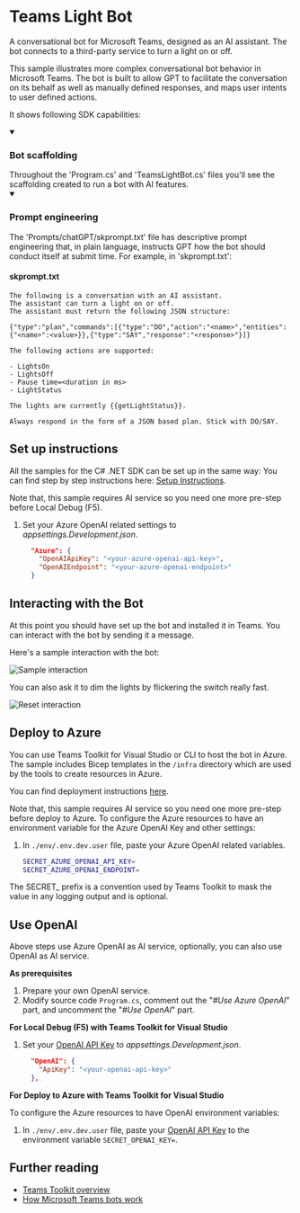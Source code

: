 ﻿# Teams Light Bot

A conversational bot for Microsoft Teams, designed as an AI assistant. The bot connects to a third-party service to turn a light on or off.

This sample illustrates more complex conversational bot behavior in Microsoft Teams. The bot is built to allow GPT to facilitate the conversation on its behalf as well as manually defined responses, and maps user intents to user defined actions.

It shows following SDK capabilities:

<details open>
    <summary><h3>Bot scaffolding</h3></summary>
    Throughout the 'Program.cs' and 'TeamsLightBot.cs' files you'll see the scaffolding created to run a bot with AI features.
</details>
<details open>
    <summary><h3>Prompt engineering</h3></summary>
The 'Prompts/chatGPT/skprompt.txt' file has descriptive prompt engineering that, in plain language, instructs GPT how the bot should conduct itself at submit time. For example, in 'skprompt.txt':

#### skprompt.txt

```text
The following is a conversation with an AI assistant. 
The assistant can turn a light on or off.
The assistant must return the following JSON structure:

{"type":"plan","commands":[{"type":"DO","action":"<name>","entities":{"<name>":<value>}},{"type":"SAY","response":"<response>"}]}

The following actions are supported:

- LightsOn
- LightsOff
- Pause time=<duration in ms>
- LightStatus

The lights are currently {{getLightStatus}}.

Always respond in the form of a JSON based plan. Stick with DO/SAY.
```

## Set up instructions

All the samples for the C# .NET SDK can be set up in the same way: You can find step by step instructions here:
 [Setup Instructions](../README.md).

Note that, this sample requires AI service so you need one more pre-step before Local Debug (F5).

1. Set your Azure OpenAI related settings to *appsettings.Development.json*.

    ```json
      "Azure": {
        "OpenAIApiKey": "<your-azure-openai-api-key>",
        "OpenAIEndpoint": "<your-azure-openai-endpoint>"
      }
    ```

## Interacting with the Bot

At this point you should have set up the bot and installed it in Teams. You can interact with the bot by sending it a message.

Here's a sample interaction with the bot:

![Sample interaction](assets/sample.png)

You can also ask it to dim the lights by flickering the switch really fast.

![Reset interaction](assets/dim-lights.png)

## Deploy to Azure

You can use Teams Toolkit for Visual Studio or CLI to host the bot in Azure. The sample includes Bicep templates in the `/infra` directory which are used by the tools to create resources in Azure.

You can find deployment instructions [here](../README.md).

Note that, this sample requires AI service so you need one more pre-step before deploy to Azure. To configure the Azure resources to have an environment variable for the Azure OpenAI Key and other settings:

1. In `./env/.env.dev.user` file, paste your Azure OpenAI related variables.

    ```bash
    SECRET_AZURE_OPENAI_API_KEY=
    SECRET_AZURE_OPENAI_ENDPOINT=
    ```

The SECRET_ prefix is a convention used by Teams Toolkit to mask the value in any logging output and is optional.

## Use OpenAI

Above steps use Azure OpenAI as AI service, optionally, you can also use OpenAI as AI service.

**As prerequisites**

1. Prepare your own OpenAI service.
1. Modify source code `Program.cs`, comment out the "*#Use Azure OpenAI*" part, and uncomment the "*#Use OpenAI*" part.

**For Local Debug (F5) with Teams Toolkit for Visual Studio**

1. Set your [OpenAI API Key](https://openai.com/api/) to *appsettings.Development.json*.

    ```json
      "OpenAI": {
        "ApiKey": "<your-openai-api-key>"
      },
    ```

**For Deploy to Azure with Teams Toolkit for Visual Studio**

To configure the Azure resources to have OpenAI environment variables:

1. In `./env/.env.dev.user` file, paste your [OpenAI API Key](https://openai.com/api/) to the environment variable `SECRET_OPENAI_KEY=`.

## Further reading

- [Teams Toolkit overview](https://aka.ms/vs-teams-toolkit-getting-started)
- [How Microsoft Teams bots work](https://learn.microsoft.com/azure/bot-service/bot-builder-basics-teams?view=azure-bot-service-4.0&tabs=csharp)